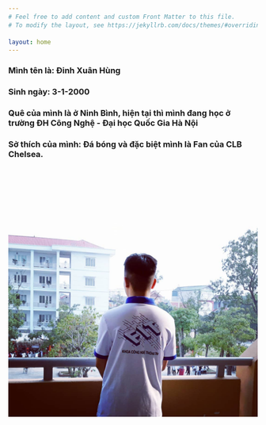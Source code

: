 ```yaml
---
# Feel free to add content and custom Front Matter to this file.
# To modify the layout, see https://jekyllrb.com/docs/themes/#overriding-theme-defaults

layout: home
---
```


### Mình tên là: Đinh Xuân Hùng
### Sinh ngày: 3-1-2000
### Quê của mình là ở Ninh Bình, hiện tại thì mình đang học ở trường ĐH Công Nghệ - Đại học Quốc Gia Hà Nội
### Sở thích của mình: Đá bóng và đặc biệt mình là Fan của CLB Chelsea.

<img src="anh2.jpg" />